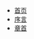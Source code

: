* [首页](/README)
* [序言](/Notes/ComputerOrganization/README)
* [章首](/Notes/ComputerOrganization/C_3/README)